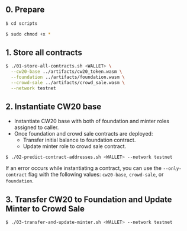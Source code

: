 ## 0. Prepare

```sh
$ cd scripts

$ sudo chmod +x *
```

## 1. Store all contracts

```sh
$ ./01-store-all-contracts.sh <WALLET> \
  --cw20-base ../artifacts/cw20_token.wasm \
  --foundation ../artifacts/foundation.wasm \
  --crowd-sale ../artifacts/crowd_sale.wasm \
  --network testnet
```

## 2. Instantiate CW20 base

- Instantiate CW20 base with both of foundation and minter roles assigned to caller.
- Once foundation and crowd sale contracts are deployed:
  - Transfer initial balance to foundation contract.
  - Update minter role to crowd sale contract.

```sh
$ ./02-predict-contract-addresses.sh <WALLET> --network testnet
```

If an error occurs while instantiating a contract, you can use the `--only-contract` flag with the following values: `cw20-base`, `crowd-sale`, or `foundation`.

## 3. Transfer CW20 to Foundation and Update Minter to Crowd Sale

```sh
$ ./03-transfer-and-update-minter.sh <WALLET> --network testnet
```
